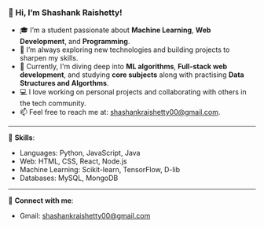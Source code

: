 ### 👋 Hi, I’m Shashank Raishetty!

- 🎓 I’m a student passionate about **Machine Learning**, **Web Development**, and **Programming**.
- 👀 I’m always exploring new technologies and building projects to sharpen my skills.
- 🌱 Currently, I'm diving deep into **ML algorithms**, **Full-stack web development**, and studying **core subjects** along with practising **Data Structures and Algorthms**.
- 💻 I love working on personal projects and collaborating with others in the tech community.
- 📫 Feel free to reach me at: shashankraishetty00@gmail.com.

---

🚀 **Skills**:
- Languages: Python, JavaScript, Java
- Web: HTML, CSS, React, Node.js
- Machine Learning: Scikit-learn, TensorFlow, D-lib
- Databases: MySQL, MongoDB

---

🔗 **Connect with me**:
- Gmail: shashankraishetty00@gmail.com


<!---
shashank98765/shashank98765 is a ✨ special ✨ repository because its `README.md` (this file) appears on your GitHub profile.
You can click the Preview link to take a look at your changes.
--->
